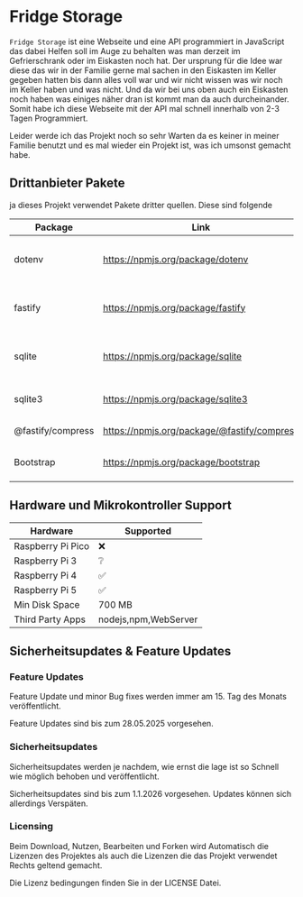 # Fridge Storage

`Fridge Storage` ist eine Webseite und eine API programmiert in JavaScript das dabei Helfen soll im Auge zu behalten was
man derzeit im Gefrierschrank oder im Eiskasten noch hat. Der ursprung für die Idee war diese das wir in der Familie gerne 
mal sachen in den Eiskasten im Keller gegeben hatten bis dann alles voll war und wir nicht wissen was wir noch im Keller
haben und was nicht. Und da wir bei uns oben auch ein Eiskasten noch haben was einiges näher dran ist kommt man da auch
durcheinander. Somit habe ich diese Webseite mit der API mal schnell innerhalb von 2-3 Tagen Programmiert.

Leider werde ich das Projekt noch so sehr Warten da es keiner in meiner Familie benutzt und es mal wieder ein Projekt ist,
was ich umsonst gemacht habe. 

## Drittanbieter Pakete

ja dieses Projekt verwendet Pakete dritter quellen. Diese sind folgende

| Package           | Link                                        | License      | Grund                                               | Version  |
|-------------------|---------------------------------------------|--------------|-----------------------------------------------------|----------|
| dotenv            | https://npmjs.org/package/dotenv            | BSD-2-Clause | Sichere implementation von .env Variablen           | 16.04.05 |
| fastify           | https://npmjs.org/package/fastify           | MIT          | Einfaches-, Schnelles und Optimiertes API Framework | 04.27.00 |
| sqlite            | https://npmjs.org/package/sqlite            | MIT          | Library zur Implementation von SQLite Datenbanken   | 05.01.01 |
| sqlite3           | https://npmjs.org/package/sqlite3           | BSD-3-Clause | -_-                                                 | 05.01.07 |
| @fastify/compress | https://npmjs.org/package/@fastify/compress | MIT          | Wird ggf. entfernt                                  | 07.00.03 |
| Bootstrap         | https://npmjs.org/package/bootstrap         | MIT          | Frontend styling für die Webseite                   | 5        |

## Hardware und Mikrokontroller Support

| Hardware          | Supported            |
|-------------------|----------------------|
| Raspberry Pi Pico | :x:                  |           
| Raspberry Pi 3    | ❔                    |
| Raspberry Pi 4    | ✅                    |
| Raspberry Pi 5    | ✅                    |
| Min Disk Space    | 700 MB               |
| Third Party Apps  | nodejs,npm,WebServer |
## Sicherheitsupdates & Feature Updates

### Feature Updates

Feature Update und minor Bug fixes werden immer am 15. Tag des Monats veröffentlicht.

Feature Updates sind bis zum 28.05.2025 vorgesehen.

### Sicherheitsupdates

Sicherheitsupdates werden je nachdem, wie ernst die lage ist so Schnell wie möglich behoben und veröffentlicht.

Sicherheitsupdates sind bis zum 1.1.2026 vorgesehen. Updates können sich allerdings Verspäten.

### Licensing

Beim Download, Nutzen, Bearbeiten und Forken wird Automatisch die Lizenzen des Projektes als auch die Lizenzen die das Projekt verwendet Rechts geltend gemacht.

Die Lizenz bedingungen finden Sie in der LICENSE Datei.